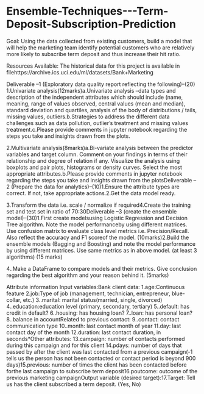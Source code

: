 # Ensemble-Techniques---Term-Deposit-Subscription-Prediction

Goal: Using the data collected from existing customers, build a model that will help the marketing team identify potential customers who are relatively more likely to subscribe term deposit and thus increase their hit ratio. 

Resources Available: The historical data for this project is available in filehttps://archive.ics.uci.edu/ml/datasets/Bank+Marketing

Deliverable –1 (Exploratory data quality report reflecting the following)–(20)
1.Univariate analysis(12marks)a.Univariate analysis –data types and description of the independent attributes which should include (name, meaning, range of values observed, central values (mean and median), standard deviation and quartiles, analysis of the body of distributions / tails, missing values, outliers.b.Strategies to address the different data challenges such as data pollution, outlier’s treatment and missing values treatment.c.Please provide comments in jupyter notebook regarding the steps you take and insights drawn from the plots.

2.Multivariate analysis(8marks)a.Bi-variate analysis between the predictor variables and target column. Comment on your findings in terms of their relationship and degree of relation if any. Visualize the analysis using boxplots and pair plots, histograms or density curves. Select the most appropriate attributes.b.Please provide comments in jupyter notebook regarding the steps you take and insights drawn from the plotsDeliverable –2 (Prepare the data for analytics)–(10)1.Ensure the attribute types are correct. If not, take appropriate actions.2.Get the data model ready. 

3.Transform the data i.e. scale / normalize if required4.Create the training set and test set in ratio of 70:30Deliverable –3 (create the ensemble model)–(30)1.First create modelsusing Logistic Regression and Decision Tree algorithm. Note the model performanceby using different matrices. Use confusion matrix to evaluate class level metrics i.e. Precision/Recall. Also reflect the accuracy and F1 scoreof the model. (10marks)2.Build the ensemble models (Bagging and Boosting) and note the model performance by using different matrices. Use same metrics as in above model. (at least 3 algorithms) (15 marks)

4..Make a DataFrame to compare models and their metrics. Give conclusion regarding the best algorithm and your reason behind it. (5marks)

Attribute information
Input variables:Bank client data:
1.age:Continuous feature 
2.job:Type of job (management, technician, entrepreneur, blue-collar, etc.)
3..marital: marital status(married, single, divorced)
4..education:education level (primary, secondary, tertiary)
5..default: has credit in default? 
6..housing: has housing loan? 
7..loan: has personal loan?
8..balance in accountRelated to previous contact:
9..contact: contact communication type
10..month: last contact month of year
11.day: last contact day of the month
12.duration: last contact duration, in seconds*Other attributes:
13.campaign: number of contacts performed during this campaign and for this client
14.pdays: number of days that passed by after the client was last contacted from a previous campaign(-1 tells us the person has not been contacted or contact period is beyond 900 days)15.previous: number of times the client has been contacted before forthe last campaign to subscribe term deposit16.poutcome: outcome of the previous marketing campaignOutput variable (desired target):17.Target: Tell us has the client subscribed a term deposit. (Yes, No)
